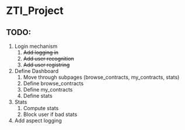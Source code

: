 # ZTI_Project

## TODO:
1) Login mechanism
    1) ~~Add logging in~~
    2) ~~Add user recognition~~
    3) ~~Add user registring~~
2) Define Dashboard
    1) Move through subpages (browse_contracts, my_contracts, stats)
    2) Define browse_contracts
    3) Define my_contracts
    4) Define stats
3) Stats
    1) Compute stats
    2) Block user if bad stats
4) Add aspect logging